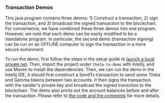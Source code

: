 ### Transaction Demos

This java program contains three demos: 1) Construct a transaction, 2) sign the transaction, and 3) broadcast the signed transaction to the blockchain. For convenience, we have combined these three demos into one program. However, we note that each demo can be easily modified to be a standalone program. In particular, the second demo (transaction signing) can be run on an OFFLINE computer to sign the transaction in a more secure evironment.

To run the demo, first follow the steps in the setup guide to [launch a local private net](https://github.com/thetatoken/theta-mainnet-integration-guide/blob/master/docs/setup.md#setup). Then, import the project under `theta-tx-demo` with Intellij, and use Maven to install the dependencies. Then, we can run the demo in the Intellij IDE, it should first construct a SendTx transaction to send some Theta and Gamma tokens between two accounts. It then signs the transaction with the sender's private key and broadcast the signed transction to the blockchain. The demo also prints out the account balances before and after the transaction. Please refer to [the code and the comments](https://github.com/thetatoken/theta-mainnet-integration-guide/blob/master/demos/tx/theta-tx-demo/src/main/java/org/theta/App.java) for more details.

